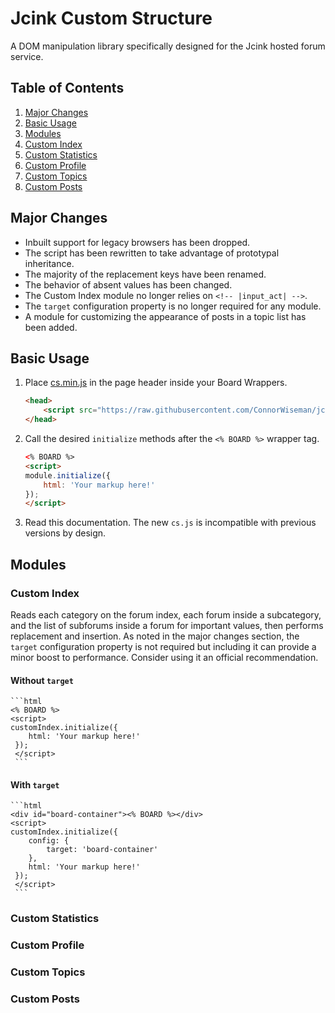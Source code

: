 # Jcink Custom Structure
A DOM manipulation library specifically designed for the Jcink hosted forum service.

## Table of Contents
1. [Major Changes](#major-changes)
2. [Basic Usage](#basic-usage)
3. [Modules](#modules)
  1. [Custom Index](#custom-index)
  2. [Custom Statistics](#custom-statistics)
  3. [Custom Profile](#custom-profile)
  4. [Custom Topics](#custom-topics)
  5. [Custom Posts](#custom-posts)

## Major Changes
* Inbuilt support for legacy browsers has been dropped.
* The script has been rewritten to take advantage of prototypal inheritance.
* The majority of the replacement keys have been renamed.
* The behavior of absent values has been changed.
* The Custom Index module no longer relies on `<!-- |input_act| -->`.
* The `target` configuration property is no longer required for any module.
* A module for customizing the appearance of posts in a topic list has been added.

## Basic Usage
1. Place [cs.min.js](https://github.com/ConnorWiseman/jcink-custom-structure/blob/master/src/cs.min.js) in the page header inside your Board Wrappers.

   ```html
   <head>
       <script src="https://raw.githubusercontent.com/ConnorWiseman/jcink-custom-structure/master/src/cs.min.js"></script>
   </head>
   ```

2. Call the desired `initialize` methods after the `<% BOARD %>` wrapper tag.

   ```html
   <% BOARD %>
   <script>
   module.initialize({
       html: 'Your markup here!'
   });
   </script>
   ```

3. Read this documentation. The new `cs.js` is incompatible with previous versions by design.

## Modules
### Custom Index
Reads each category on the forum index, each forum inside a subcategory, and the list of subforums inside a forum for important values, then performs replacement and insertion.  As noted in the major changes section, the `target` configuration property is not required but including it can provide a minor boost to performance. Consider using it an official recommendation.
#### Without `target`
    ```html
    <% BOARD %>
    <script>
    customIndex.initialize({
        html: 'Your markup here!'
     });
     </script>
     ```
#### With `target`
    ```html
    <div id="board-container"><% BOARD %></div>
    <script>
    customIndex.initialize({
        config: {
            target: 'board-container'
        },
        html: 'Your markup here!'
     });
     </script>
     ```
### Custom Statistics
### Custom Profile
### Custom Topics
### Custom Posts
